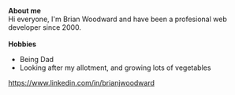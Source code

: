 <div><b>About me</b></br>
  Hi everyone, I'm Brian Woodward and have been a profesional web developer since 2000.
</div>
</br>
<div><b>Hobbies</b></br>
<ul>
  <li>Being Dad</li>
  <li>Looking after my allotment, and growing lots of vegetables</li>
</ul>    
</div>

<a href="https://www.linkedin.com/in/brianjwoodward" target="_blank" title="Brian Woodward Linkedin profile">https://www.linkedin.com/in/brianjwoodward</a>
<!--
**BJWoodward/BJWoodward** is a ✨ _special_ ✨ repository because its `README.md` (this file) appears on your GitHub profile.

Here are some ideas to get you started:

- 🔭 I’m currently working on ...
- 🌱 I’m currently learning ...
- 👯 I’m looking to collaborate on ...
- 🤔 I’m looking for help with ...
- 💬 Ask me about ...
- 📫 How to reach me: ...
- 😄 Pronouns: ...
- ⚡ Fun fact: ...
-->

